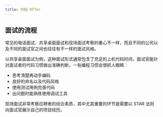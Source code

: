 ```yaml
---
title: 剑指 Offer
---
```


## 面试的流程

常见的电话面试、共享桌面面试和现场面试考察的重心不一样，而且不同的公司以及不同的面试官之间也往往有不一样的面试风格。

以共享桌面面试为例，这种面试形式通常包含了充足的上机代码时间，面试官能针对面试者的代码习惯做出准确判断，一些编程习惯会很抓人眼睛：

* 思考清楚再动手编码
* 良好的命名以及代码风格
* 使用测试用例完善代码
* 出问题时能熟练使用调试工具

现场面试非常考察应聘者的综合素质，其中尤其重要的环节是需要以 STAR 法则向面试官展示自己的项目经历。
